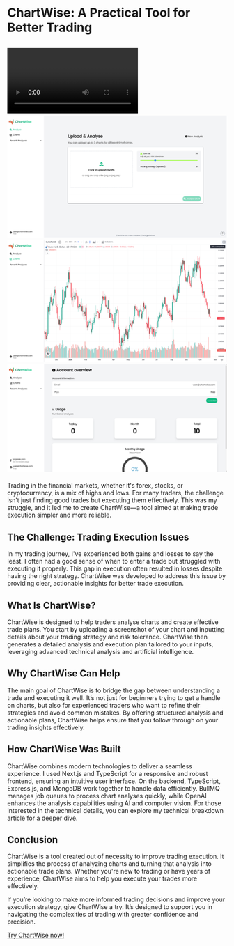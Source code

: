 # ChartWise: A Practical Tool for Better Trading

![ChartWise Demo](public/chartwise-demo.mp4)
![Analysis Page](public/analysis-page-v3.png)
![Charts Page](public/chart-page-v2.png)
![Account Page](public/accounts.png)
---

Trading in the financial markets, whether it's forex, stocks, or cryptocurrency, is a mix of highs and lows. For many traders, the challenge isn’t just finding good trades but executing them effectively. This was my struggle, and it led me to create ChartWise—a tool aimed at making trade execution simpler and more reliable.

## The Challenge: Trading Execution Issues

In my trading journey, I've experienced both gains and losses to say the least. I often had a good sense of when to enter a trade but struggled with executing it properly. This gap in execution often resulted in losses despite having the right strategy. ChartWise was developed to address this issue by providing clear, actionable insights for better trade execution.

## What Is ChartWise?

ChartWise is designed to help traders analyse charts and create effective trade plans. You start by uploading a screenshot of your chart and inputting details about your trading strategy and risk tolerance. ChartWise then generates a detailed analysis and execution plan tailored to your inputs, leveraging advanced technical analysis and artificial intelligence.

## Why ChartWise Can Help

The main goal of ChartWise is to bridge the gap between understanding a trade and executing it well. It’s not just for beginners trying to get a handle on charts, but also for experienced traders who want to refine their strategies and avoid common mistakes. By offering structured analysis and actionable plans, ChartWise helps ensure that you follow through on your trading insights effectively.

## How ChartWise Was Built

ChartWise combines modern technologies to deliver a seamless experience. I used Next.js and TypeScript for a responsive and robust frontend, ensuring an intuitive user interface. On the backend, TypeScript, Express.js, and MongoDB work together to handle data efficiently. BullMQ manages job queues to process chart analyses quickly, while OpenAI enhances the analysis capabilities using AI and computer vision. For those interested in the technical details, you can explore my technical breakdown article for a deeper dive.

## Conclusion

ChartWise is a tool created out of necessity to improve trading execution. It simplifies the process of analyzing charts and turning that analysis into actionable trade plans. Whether you're new to trading or have years of experience, ChartWise aims to help you execute your trades more effectively.

If you’re looking to make more informed trading decisions and improve your execution strategy, give ChartWise a try. It’s designed to support you in navigating the complexities of trading with greater confidence and precision.

[Try ChartWise now!](https://chartwise.fpflabs.app)